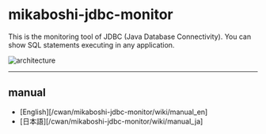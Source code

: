 mikaboshi-jdbc-monitor
======================

This is the monitoring tool of JDBC (Java Database Connectivity). You can show SQL statements executing in any application.

![architecture](https://raw.github.com/cwan/mikaboshi-jdbc-monitor/images/architecture.png)

---

## manual

* [English][/cwan/mikaboshi-jdbc-monitor/wiki/manual_en]
* [日本語][/cwan/mikaboshi-jdbc-monitor/wiki/manual_ja]

